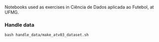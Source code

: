 Notebooks used as exercises in Ciência de Dados aplicada ao Futebol, at UFMG.

### Handle data

`bash handle_data/make_atv03_dataset.sh`
